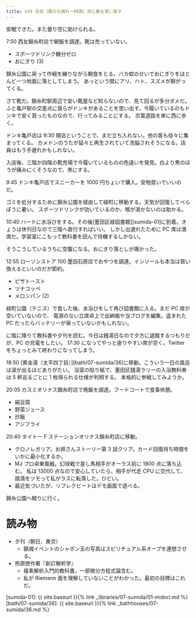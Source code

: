 ```yaml
---
title: 439 日目（曇のち晴れ一時雨）同じ靴を買い直す
---
```


安眠できた。また曇り空に助けられる。

7:50 西友錦糸町店で朝飯を調達。靴は売っていない。
* スポーツドリンク糖分ゼロ
* おにぎり (3)

錦糸公園に戻って作戦を練りながら朝食をとる。バカ蚊のせいでおにぎりをほとんど一つ地面に落としてしまう。
あっという間にアリ、ハト、スズメが群がってくる。

さて靴だ。錦糸町駅周辺で安い靴屋など知らないので、見て回るが多分ダメだ。
ふと亀戸駅の交差点に我らがドンキがあることを思い出す。今履いているのもドンキで安く買ったものなので、行ってみることにする。
京葉道路を単に西に歩く。

ドンキ亀戸店は 9:30 開店ということで、まだ立ち入れない。他の客も徐々に集まってくる。
カメドンのうたが延々と再生されていて洗脳されそうになる。店員はもう手遅れかもしれない。

入店後、三階か四階の靴売場で今履いているものの色違いを発見。白より黒のほうが痛みにくそうなので、黒にする。

9:45 ドンキ亀戸店でスニーカーを 1000 円ちょいで購入。安物買いでいいのだ。

ゴミを処分するために錦糸公園を経由して緑町に移動する。天気が回復してべらぼうに暑い。
スポーツドリンクが効いているのか、喉が渇かないのは助かる。

10:40 ハードに水浴びをする。その後[墨田区緑図書館][sumida-01]に到着。きょうは休刊日なので三階へ直行すればいい。
しかし出遅れたために PC 席は満席だ。学習室にこもって教科書を読んで待機するしかない。

そうこうしているうちに空腹になる。おにぎり落としが痛かった。

12:55 ローソンストア 100 墨田石原店でおやつを調達。インソールも本当は買い換えるといいのだが節約。
* ピザトースト
* ツナコッペ
* メロンパン (2)

緑町公園（テニス）で食した後、水浴びをして再び図書館に入る。まだ PC 席が空いていないので、
電源のない立席卓上で出納帳や当ブログを編集。盗まれた PC だったらバッテリーが保っていないかもしれない。

に階に降りて教科書や夕刊を読む。今日は銭湯日なので夕方に退館するつもりだが、PC の充電をしたい。
17:30 になってやっと座りやすい席が空く。Twitter をちょっとみて終わりになってしまう。

18:50 [黄金湯（太平四丁目）][bath/07-sumida/36]に移動。こういう一日の風呂は涙が出るほどありがたい。
浴室の貼り紙で、墨田区銭湯ラリーの入浴無料券は 5 軒巡るごとに 1 枚得られる仕様が判明する。
本格的に参戦してみようか。

20:05 カスミオリナス錦糸町店で晩飯を調達。フードコートで食事休憩。
* 絹豆腐
* 野菜ジュース
* 炒飯
* アジフライ

20:40 タイトー F ステーションオリナス錦糸町店に移動。
* クロノレガリア。お姉さんストーリー第 3 話クリア。カード回復待ち時間をいかに最小化するか。
* MJ プロ卓東風戦。幻球戦で差し馬相手がオーラス前に 1800 点に落ち込む。
  私は 13000 点なので安心していたら、相手が代走 CPU に交代して、跳満をツモって私がラスに転落した。ひどい。
* 最近気づいたが、リフレクビートはデモ画面で遊べる。

錦糸公園へ眠りに行く。

# 読み物

* 夕刊（朝日、東京）
  * 鎮魂イベントのシャボン玉の写真はスピリチュアル系オーブを連想させる。
* 熊原啓作著『新訂解析学』
  * 複素解析入門的教科書。一部微分方程式論含む。
  * 私が Riemann 面を理解していないことがわかった。最初の目標はこれだ。

[sumida-01]: {{ site.baseurl }}{% link _libraries/07-sumida/01-midori.md %}
[bath/07-sumida/36]: {{ site.baseurl }}{% link _bathhouses/07-sumida/36.md %}
